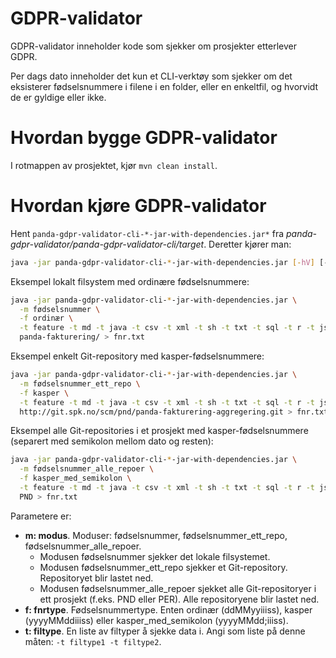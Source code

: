 GDPR-validator
=====================================

GDPR-validator inneholder kode som sjekker om prosjekter etterlever GDPR.

Per dags dato inneholder det kun et CLI-verktøy som sjekker om det eksisterer fødselsnummere i filene i en folder,
eller en enkeltfil, og hvorvidt de er gyldige eller ikke.


Hvordan bygge GDPR-validator
====================================

I rotmappen av prosjektet, kjør ```mvn clean install```.


Hvordan kjøre GDPR-validator
========================================

Hent `panda-gdpr-validator-cli-*-jar-with-dependencies.jar*` fra *panda-gdpr-validator/panda-gdpr-validator-cli/target*. Deretter
kjører man:

```sh
java -jar panda-gdpr-validator-cli-*-jar-with-dependencies.jar [-hV] [-f=<fnrtype>] -m=<modus> [-t=<filtyper>]... <bane>
```

Eksempel lokalt filsystem med ordinære fødselsnummere:

```sh
java -jar panda-gdpr-validator-cli-*-jar-with-dependencies.jar \
  -m fødselsnummer \
  -f ordinær \
  -t feature -t md -t java -t csv -t xml -t sh -t txt -t sql -t r -t js -t ts -t html -t css \
  panda-fakturering/ > fnr.txt
```

Eksempel enkelt Git-repository med kasper-fødselsnummere:

```sh
java -jar panda-gdpr-validator-cli-*-jar-with-dependencies.jar \
  -m fødselsnummer_ett_repo \
  -f kasper \
  -t feature -t md -t java -t csv -t xml -t sh -t txt -t sql -t r -t js -t ts -t html -t css \
  http://git.spk.no/scm/pnd/panda-fakturering-aggregering.git > fnr.txt
```

Eksempel alle Git-repositories i et prosjekt med kasper-fødselsnummere (separert med semikolon mellom dato og resten):

```sh
java -jar panda-gdpr-validator-cli-*-jar-with-dependencies.jar \
  -m fødselsnummer_alle_repoer \
  -f kasper_med_semikolon \
  -t feature -t md -t java -t csv -t xml -t sh -t txt -t sql -t r -t js -t ts -t html -t css \
  PND > fnr.txt
```

Parametere er:

- **m: modus**. Moduser: fødselsnummer, fødselsnummer_ett_repo, fødselsnummer_alle_repoer.
    * Modusen fødselsnummer sjekker det lokale filsystemet.
    * Modusen fødselsnummer_ett_repo sjekker et Git-repository. Repositoryet blir lastet ned.
    * Modusen fødselsnummer_alle_repoer sjekket alle Git-repositoryer i ett prosjekt (f.eks. PND eller PER). Alle repositoryene blir lastet ned.
- **f: fnrtype**. Fødselsnummertype. Enten ordinær (ddMMyyiiiss), kasper (yyyyMMddiiiss) eller kasper_med_semikolon (yyyyMMdd;iiiss).
- **t: filtype**. En liste av filtyper å sjekke data i. Angi som liste på denne måten: `-t filtype1 -t filtype2`.

